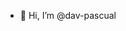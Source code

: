 - 👋 Hi, I’m @dav-pascual


<!---
dav-pascual/dav-pascual is a ✨ special ✨ repository because its `README.md` (this file) appears on your GitHub profile.
You can click the Preview link to take a look at your changes.
--->
